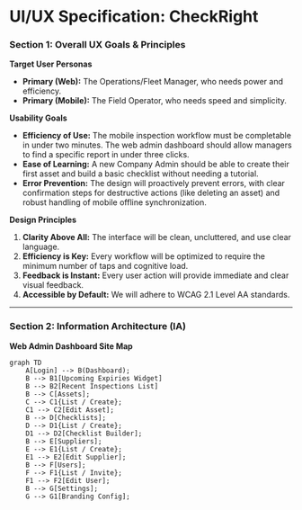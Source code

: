 # UI/UX Specification: CheckRight

### Section 1: Overall UX Goals & Principles
**Target User Personas**
* **Primary (Web):** The Operations/Fleet Manager, who needs power and efficiency.
* **Primary (Mobile):** The Field Operator, who needs speed and simplicity.

**Usability Goals**
* **Efficiency of Use:** The mobile inspection workflow must be completable in under two minutes. The web admin dashboard should allow managers to find a specific report in under three clicks.
* **Ease of Learning:** A new Company Admin should be able to create their first asset and build a basic checklist without needing a tutorial.
* **Error Prevention:** The design will proactively prevent errors, with clear confirmation steps for destructive actions (like deleting an asset) and robust handling of mobile offline synchronization.

**Design Principles**
1.  **Clarity Above All:** The interface will be clean, uncluttered, and use clear language.
2.  **Efficiency is Key:** Every workflow will be optimized to require the minimum number of taps and cognitive load.
3.  **Feedback is Instant:** Every user action will provide immediate and clear visual feedback.
4.  **Accessible by Default:** We will adhere to WCAG 2.1 Level AA standards.

---
### Section 2: Information Architecture (IA)
**Web Admin Dashboard Site Map**
```mermaid
graph TD
    A[Login] --> B(Dashboard);
    B --> B1[Upcoming Expiries Widget]
    B --> B2[Recent Inspections List]
    B --> C[Assets];
    C --> C1{List / Create};
    C1 --> C2[Edit Asset];
    B --> D[Checklists];
    D --> D1{List / Create};
    D1 --> D2[Checklist Builder];
    B --> E[Suppliers];
    E --> E1{List / Create};
    E1 --> E2[Edit Supplier];
    B --> F[Users];
    F --> F1{List / Invite};
    F1 --> F2[Edit User];
    B --> G[Settings];
    G --> G1[Branding Config];
